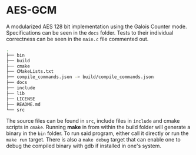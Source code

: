 # AES-GCM

A modularized AES 128 bit implementation using the Galois Counter mode. Specifications can be seen in the `docs` folder. Tests
to their individual correctness can be seen in the `main.c` file commented out.

```sh
.
├── bin
├── build
├── cmake
├── CMakeLists.txt
├── compile_commands.json -> build/compile_commands.json
├── docs
├── include
├── lib
├── LICENSE
├── README.md
└── src
```

The source files can be found in `src`, include files in `include` and cmake scripts in `cmake`. Running **make** in from
within the build folder will generate a binary in the `bin` folder. To run said program, either call it directly or
run the `make run` target. There is also a `make debug` target that can enable one to debug the compiled binary with
gdb if installed in one's system.
